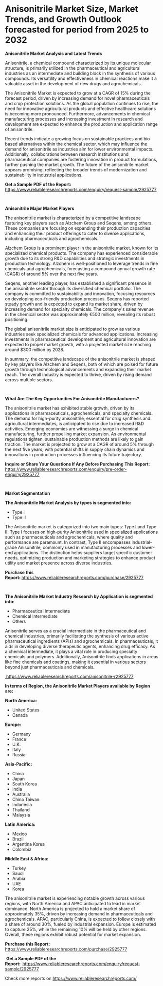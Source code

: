 <p><h1>Anisonitrile Market Size, Market Trends, and Growth Outlook forecasted for period from 2025 to 2032</h1></p><p><strong>Anisonitrile Market Analysis and Latest Trends</strong></p>
<p><p>Anisonitrile, a chemical compound characterized by its unique molecular structure, is primarily utilized in the pharmaceutical and agricultural industries as an intermediate and building block in the synthesis of various compounds. Its versatility and effectiveness in chemical reactions make it a valuable asset in the development of new drugs and agrochemicals.</p><p>The Anisonitrile Market is expected to grow at a CAGR of 15% during the forecast period, driven by increasing demand for novel pharmaceuticals and crop protection solutions. As the global population continues to rise, the need for innovative agricultural products and effective healthcare solutions is becoming more pronounced. Furthermore, advancements in chemical manufacturing processes and increasing investment in research and development are expected to enhance the production and application range of anisonitrile.</p><p>Recent trends indicate a growing focus on sustainable practices and bio-based alternatives within the chemical sector, which may influence the demand for anisonitrile as industries aim for lower environmental impacts. Additionally, collaborations between research institutions and pharmaceutical companies are fostering innovation in product formulations, further pushing the market growth. The future of the anisonitrile market appears promising, reflecting the broader trends of modernization and sustainability in industrial applications.</p></p>
<p><strong>Get a Sample PDF of the Report:&nbsp;</strong> <a href="https://www.reliableresearchreports.com/enquiry/request-sample/2925777?utm_campaign=3210&utm_medium=2&utm_source=Github&utm_content=ia&utm_term=12032025&utm_id=anisonitrile">https://www.reliableresearchreports.com/enquiry/request-sample/2925777</a></p>
<p>&nbsp;</p>
<p><strong>Anisonitrile Major Market Players</strong></p>
<p><p>The anisonitrile market is characterized by a competitive landscape featuring key players such as Alzchem Group and Seqens, among others. These companies are focusing on expanding their production capacities and enhancing their product offerings to cater to diverse applications, including pharmaceuticals and agrochemicals.</p><p>Alzchem Group is a prominent player in the anisonitrile market, known for its specialized chemical products. The company has experienced considerable growth due to its strong R&D capabilities and strategic investments in production technology. Alzchem is well-positioned to leverage trends in fine chemicals and agrochemicals, forecasting a compound annual growth rate (CAGR) of around 5% over the next five years.</p><p>Seqens, another leading player, has established a significant presence in the anisonitrile sector through its diversified chemical portfolio. The company is committed to sustainability and innovation, focusing resources on developing eco-friendly production processes. Seqens has reported steady growth and is expected to expand its market share, driven by increasing demand for specialty chemicals. The company's sales revenue in the chemical sector was approximately €500 million, revealing its robust positioning.</p><p>The global anisonitrile market size is anticipated to grow as various industries seek specialized chemicals for advanced applications. Increasing investments in pharmaceutical development and agricultural innovation are expected to propel market growth, with a projected market size reaching around $300 million by 2028.</p><p>In summary, the competitive landscape of the anisonitrile market is shaped by key players like Alzchem and Seqens, both of which are poised for future growth through technological advancements and expanding their market reach. The overall industry is expected to thrive, driven by rising demand across multiple sectors.</p></p>
<p>&nbsp;</p>
<p><strong>What Are The Key Opportunities For Anisonitrile Manufacturers?</strong></p>
<p><p>The anisonitrile market has exhibited stable growth, driven by its applications in pharmaceuticals, agrochemicals, and specialty chemicals. The demand for high-purity anisonitrile, essential for drug synthesis and agricultural intermediates, is anticipated to rise due to increased R&D activities. Emerging economies are witnessing a surge in chemical manufacturing, further propelling market expansion. As environmental regulations tighten, sustainable production methods are likely to gain traction. The market is projected to grow at a CAGR of around 5% through the next five years, with potential shifts in supply chain dynamics and innovations in production processes influencing its future trajectory.</p></p>
<p><strong>Inquire or Share Your Questions If Any Before Purchasing This Report:</strong> <a href="https://www.reliableresearchreports.com/enquiry/pre-order-enquiry/2925777?utm_campaign=3210&utm_medium=2&utm_source=Github&utm_content=ia&utm_term=12032025&utm_id=anisonitrile">https://www.reliableresearchreports.com/enquiry/pre-order-enquiry/2925777</a></p>
<p>&nbsp;</p>
<p><strong>Market Segmentation</strong></p>
<p><strong>The Anisonitrile Market Analysis by types is segmented into:</strong></p>
<p><ul><li>Type I</li><li>Type II</li></ul></p>
<p><p>The Anisonitrile market is categorized into two main types: Type I and Type II. Type I focuses on high-purity Anisonitrile used in specialized applications such as pharmaceuticals and agrochemicals, where quality and performance are paramount. In contrast, Type II encompasses industrial-grade Anisonitrile, commonly used in manufacturing processes and lower-end applications. The distinction helps suppliers target specific customer needs, optimizing production and marketing strategies to enhance product utility and market presence across diverse industries.</p></p>
<p><strong>Purchase this Report:&nbsp;</strong><a href="https://www.reliableresearchreports.com/purchase/2925777?utm_campaign=3210&utm_medium=2&utm_source=Github&utm_content=ia&utm_term=12032025&utm_id=anisonitrile">https://www.reliableresearchreports.com/purchase/2925777</a></p>
<p>&nbsp;</p>
<p><strong>The Anisonitrile Market Industry Research by Application is segmented into:</strong></p>
<p><ul><li>Pharmaceutical Intermediate</li><li>Chemical Intermediate</li><li>Others</li></ul></p>
<p><p>Anisonitrile serves as a crucial intermediate in the pharmaceutical and chemical industries, primarily facilitating the synthesis of various active pharmaceutical ingredients (APIs) and agrochemicals. In pharmaceuticals, it aids in developing diverse therapeutic agents, enhancing drug efficacy. As a chemical intermediate, it plays a vital role in producing specialty chemicals and polymers. Additionally, Anisonitrile finds applications in areas like fine chemicals and coatings, making it essential in various sectors beyond just pharmaceuticals and chemicals.</p></p>
<p><a href="https://www.reliableresearchreports.com/anisonitrile-r2925777?utm_campaign=3210&utm_medium=2&utm_source=Github&utm_content=ia&utm_term=12032025&utm_id=anisonitrile">&nbsp;https://www.reliableresearchreports.com/anisonitrile-r2925777</a></p>
<p><strong>In terms of Region, the Anisonitrile Market Players available by Region are:</strong></p>
<p>
    <p> <strong> North America: </strong>
        <ul>
            <li>United States</li>
            <li>Canada</li>
        </ul>
        </p> 
    <p> <strong> Europe: </strong>
        <ul>
            <li>Germany</li>
            <li>France</li>
            <li>U.K.</li>
            <li>Italy</li>
            <li>Russia</li>
        </ul>
        </p> 
    <p> <strong> Asia-Pacific: </strong>
        <ul>
            <li>China</li>
            <li>Japan</li>
            <li>South Korea</li>
            <li>India</li>
            <li>Australia</li>
            <li>China Taiwan</li>
            <li>Indonesia</li>
            <li>Thailand</li>
            <li>Malaysia</li>
        </ul>
        </p> 
    <p> <strong> Latin America: </strong>
        <ul>
            <li>Mexico</li>
            <li>Brazil</li>
            <li>Argentina Korea</li>
            <li>Colombia</li>
        </ul>
        </p> 
    <p> <strong> Middle East & Africa: </strong>
        <ul>
            <li>Turkey</li>
            <li>Saudi</li>
            <li>Arabia</li>
            <li>UAE</li>
            <li>Korea</li>
        </ul>
    </p>
    </p>
<p><p>The anisonitrile market is experiencing notable growth across various regions, with North America and APAC anticipated to lead in market dominance. North America is projected to hold a market share of approximately 35%, driven by increasing demand in pharmaceuticals and agrochemicals. APAC, particularly China, is expected to follow closely with a share of around 30%, fueled by industrial expansion. Europe is estimated to capture 25%, while the remaining 10% will be held by other regions. Overall, these regions exhibit robust potential for market expansion.</p></p>
<p><strong>Purchase this Report: </strong><a href="https://www.reliableresearchreports.com/purchase/2925777?utm_campaign=3210&utm_medium=2&utm_source=Github&utm_content=ia&utm_term=12032025&utm_id=anisonitrile">https://www.reliableresearchreports.com/purchase/2925777</a></p>
<p>&nbsp;<strong>Get a Sample PDF of the Report:&nbsp;&nbsp;</strong><a href="https://www.reliableresearchreports.com/enquiry/request-sample/2925777?utm_campaign=3210&utm_medium=2&utm_source=Github&utm_content=ia&utm_term=12032025&utm_id=anisonitrile">https://www.reliableresearchreports.com/enquiry/request-sample/2925777</a></p>
<p><strong></strong></p>
<p>Check more reports on <a href="https://www.reliableresearchreports.com/?utm_campaign=3210&utm_medium=2&utm_source=Github&utm_content=ia&utm_term=12032025&utm_id=anisonitrile">https://www.reliableresearchreports.com/</a></p>